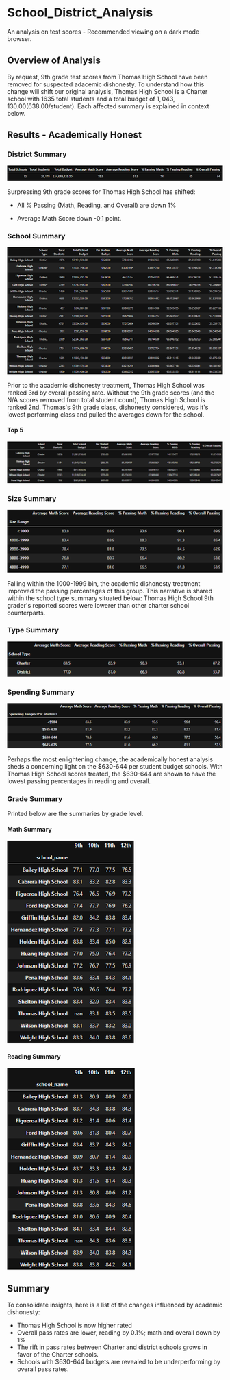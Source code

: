 # School_District_Analysis
An analysis on test scores - Recommended viewing on a dark mode browser.

## Overview of Analysis
By request, 9th grade test scores from Thomas High School have been removed for suspected adacemic dishonesty. To understand how this change will shift our original analysis, Thomas High School is a Charter school with 1635 total students and a total budget of $1,043,130.00	($638.00/student). Each affected summary is explained in context below.

## Results - Academically Honest
### District Summary
![District Summary](https://github.com/DenverSherman/School_District_Analysis/blob/master/Resources/district_summary.png)

Surpressing 9th grade scores for Thomas High School has shifted:

* All % Passing (Math, Reading, and Overall) are down 1%

* Average Math Score down -0.1 point.

### School Summary
![School Summary](https://github.com/DenverSherman/School_District_Analysis/blob/master/Resources/school_summary.png)

Prior to the academic dishonesty treatment, Thomas High School was ranked 3rd by overall passing rate. Without the 9th grade scores (and the N/A scores removed from total student count), Thomas High School is ranked 2nd. Thomas's 9th grade class, dishonesty considered, was it's lowest performing class and pulled the averages down for the school.

#### Top 5
![Top 5 Summary](https://github.com/DenverSherman/School_District_Analysis/blob/master/Resources/top_5_2.png) 
### Size Summary
![Size Summary](https://github.com/DenverSherman/School_District_Analysis/blob/master/Resources/size_summary.png)

Falling within the 1000-1999 bin, the academic dishonesty treatment improved the passing percentages of this group. This narrative is shared within the school type summary situated below: Thomas High School 9th grader's reported scores were lowerer than other charter school counterparts.
### Type Summary
![Type Summary](https://github.com/DenverSherman/School_District_Analysis/blob/master/Resources/type_summary.png)

### Spending Summary
![Spending Summary](https://github.com/DenverSherman/School_District_Analysis/blob/master/Resources/spending_summary.png)

Perhaps the most enlightening change, the academically honest analysis sheds a concerning light on the $630-644 per student budget schools. With Thomas High School scores treated, the $630-644 are shown to have the lowest passing percentages in reading and overall.

### Grade Summary
Printed below are the summaries by grade level.
#### Math Summary
![Math Summary](https://github.com/DenverSherman/School_District_Analysis/blob/master/Resources/math_scores_by_grade.png)
#### Reading Summary
![Reading Summary](https://github.com/DenverSherman/School_District_Analysis/blob/master/Resources/reading_scores_by_grade.png)

## Summary
To consolidate insights, here is a list of the changes influenced by academic dishonesty:
 * Thomas High School is now higher rated
 * Overall pass rates are lower, reading by 0.1%; math and overall down by 1%
 * The rift in pass rates between Charter and district schools grows in favor of the Charter schools.
 * Schools with $630-644 budgets are revealed to be underperforming by overall pass rates.
